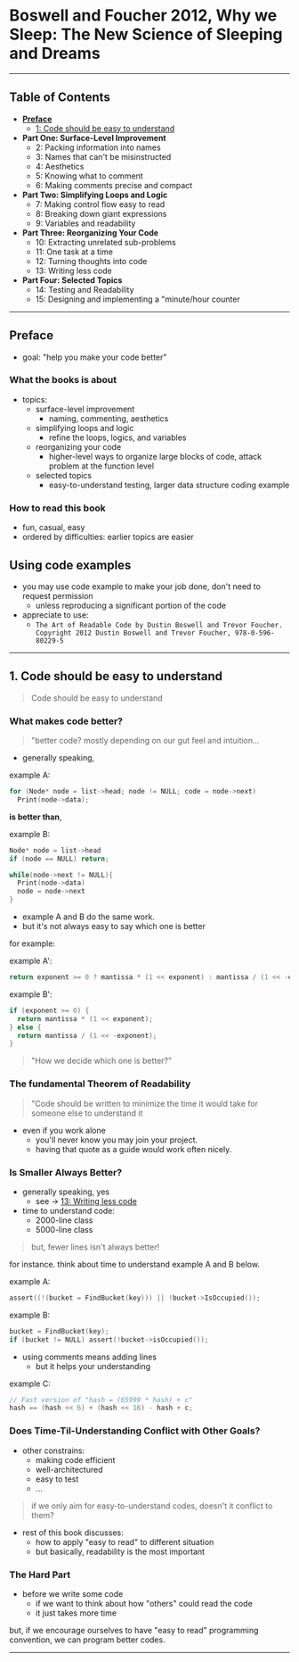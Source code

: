 # Boswell and Foucher 2012, Why we Sleep: The New Science of Sleeping and Dreams

---

## Table of Contents

* **[Preface](#preface)**
  * [1: Code should be easy to understand](#1-code-should-be-easy-to-understand)
* **Part One: Surface-Level Improvement**
  * 2: Packing information into names
  * 3: Names that can't be misinstructed
  * 4: Aesthetics
  * 5: Knowing what to comment
  * 6: Making comments precise and compact
* **Part Two: Simplifying Loops and Logic**
  * 7: Making control flow easy to read
  * 8: Breaking down giant expressions
  * 9: Variables and readability
* **Part Three: Reorganizing Your Code**
  * 10: Extracting unrelated sub-problems
  * 11: One task at a time
  * 12: Turning thoughts into code
  * 13: Writing less code
* **Part Four: Selected Topics**
  * 14: Testing and Readability
  * 15: Designing and implementing a "minute/hour counter

---

## Preface

* goal: "help you make your code better"

### What the books is about

* topics:
  * surface-level improvement
    * naming, commenting, aesthetics
  * simplifying loops and logic
    * refine the loops, logics, and variables
  * reorganizing your code
    * higher-level ways to organize large blocks of code, attack problem at the function level
  * selected topics
    * easy-to-understand testing, larger data structure coding example

### How to read this book

* fun, casual, easy
* ordered by difficulties: earlier topics are easier

## Using code examples

* you may use code example to make your job done, don't need to request permission
  * unless reproducing a significant portion of the code
* appreciate to use:
  * `The Art of Readable Code by Dustin Boswell and Trevor Foucher. Copyright 2012 Dustin Boswell and Trevor Foucher, 978-0-596-80229-5`

---

## 1. Code should be easy to understand

> Code should be easy to understand

### What makes code better?

> "better code? mostly depending on our gut feel and intuition...

* generally speaking,

example A:

```c
for (Node* node = list->head; node != NULL; code = node->next)
  Print(node->data);
```

**is better than**,

example B:

```c
Node* node = list->head
if (node == NULL) return;

while(node->next != NULL){
  Print(node->data)
  node = node->next
}
```

* example A and B do the same work.
* but it's not always easy to say which one is better

for example:

example A':

```c
return exponent >= 0 ? mantissa * (1 << exponent) : mantissa / (1 << -exponent));
```

example B':

```c
if (exponent >= 0) {
  return mantissa * (1 << exponent);
} else {
  return mantissa / (1 << -exponent);
}
```

> "How we decide which one is better?"

### The fundamental Theorem of Readability

> "Code should be written to minimize the time it would take for someone else to understand it

* even if you work alone
  * you'll never know you may join your project.
  * having that quote as a guide would work often nicely.

### Is Smaller Always Better?

* generally speaking, yes
  * see -> [13: Writing less code](#13-writing-less-code)
* time to understand code:
  * 2000-line class
  * 5000-line class

> but, fewer lines isn't always better!

for instance. think about time to understand example A and B below.

example A:

```c
assert((!(bucket = FindBucket(key))) || !bucket->IsOccupied());
```

example B:

```c
bucket = FindBucket(key);
if (bucket != NULL) assert(!bucket->isOccupied());
```

* using comments means adding lines
  * but it helps your understanding

example C:

```c
// Fast version of "hash = (65999 * hash) + c"
hash == (hash << 6) + (hash << 16) - hash + c;
```

### Does Time-Til-Understanding Conflict with Other Goals?

* other constrains:
  * making code efficient
  * well-architectured
  * easy to test
  * ...

> if we only aim for easy-to-understand codes, doesn't it conflict to them?

* rest of this book discusses:
  * how to apply "easy to read" to different situation
  * but basically, readability is the most important

### The Hard Part

* before we write some code
  * if we want to think about how "others" could read the code
  * it just takes more time

but, if we encourage ourselves to have "easy to read" programming convention, we can program better codes.

---
